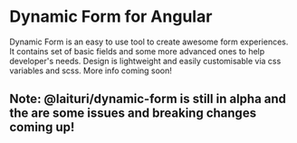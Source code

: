 # Dynamic Form for Angular

Dynamic Form is an easy to use tool to create awesome form experiences. It contains set of basic fields and some more advanced ones to help developer's needs. Design is lightweight and easily customisable via css variables and scss. More info coming soon!

## Note: @laituri/dynamic-form is still in alpha and the are some issues and breaking changes coming up!


